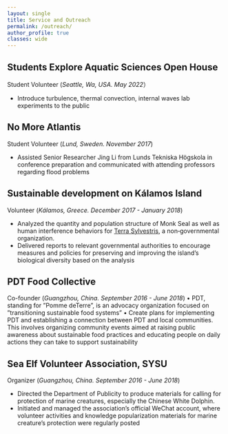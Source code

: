 ```yaml
---
layout: single
title: Service and Outreach
permalink: /outreach/
author_profile: true
classes: wide
---
```



## Students Explore Aquatic Sciences Open House
Student Volunteer (*Seattle, Wa, USA. May 2022*）
* Introduce turbulence, thermal convection, internal waves lab experiments to the public


## No More Atlantis
Student Volunteer (*Lund, Sweden. November 2017*)
* Assisted Senior Researcher Jing Li from Lunds Tekniska Högskola in conference preparation and communicated with attending professors regarding flood problems


## Sustainable development on Kálamos Island
Volunteer (*Kálamos, Greece. December 2017 - January 2018*)
* Analyzed the quantity and population structure of Monk Seal as well as human interference behaviors for <a href="https://www.terrasylvestris.org/">Terra Sylvestris</a>, a non‑governmental organization.
* Delivered reports to relevant governmental authorities to encourage measures and policies for preserving and improving the island’s biological diversity based on the analysis


## PDT Food Collective
Co-founder (*Guangzhou, China. September 2016 - June 2018*)
• PDT, standing for ”Pomme deTerre”, is an advocacy organization focused on ”transitioning sustainable food systems”
• Create plans for implementing PDT and establishing a connection between PDT and local communities. This involves organizing community events aimed at raising public awareness about sustainable food practices and educating people on daily actions they can take to support sustainability


## Sea Elf Volunteer Association, SYSU
Organizer (*Guangzhou, China. September 2016 - June 2018*)
* Directed the Department of Publicity to produce materials for calling for protection of marine creatures, especially the Chinese White Dolphin.
* Initiated and managed the association’s official WeChat account, where volunteer activities and knowledge popularization materials for marine creature’s protection were regularly posted



